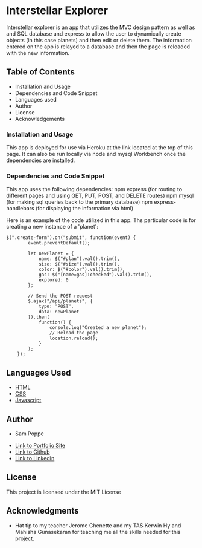 # Interstellar Explorer

Interstellar explorer is an app that utilizes the MVC design pattern as well as and SQL database and express to allow the user to dynamically create objects (in this case planets) and then edit or delete them. The information entered on the app is relayed to a database and then the page is reloaded with the new information.

## Table of Contents

* Installation and Usage
* Dependencies and Code Snippet
* Languages used
* Author
* License
* Acknowledgements

### Installation and Usage

This app is deployed for use via Heroku at the link located at the top of this page. It can also be run locally via node and mysql Workbench once the dependencies are installed.

### Dependencies and Code Snippet

This app uses the following dependencies:
npm express (for routing to different pages and using GET, PUT, POST, and DELETE routes)
npm mysql (for making sql queries back to the primary database)
npm express-handlebars (for displaying the information via html)

Here is an example of the code utilized in this app. Ths particular code is for creating a new instance of a 'planet':

```
$(".create-form").on("submit", function(event) {
        event.preventDefault();

        let newPlanet = {
            name: $("#plan").val().trim(),
            size: $("#size").val().trim(),
            color: $("#color").val().trim(),
            gas: $("[name=gas]:checked").val().trim(),
            explored: 0
        };

        // Send the POST request
        $.ajax("/api/planets", {
            type: "POST",
            data: newPlanet
        }).then(
            function() {
                console.log("Created a new planet");
                // Reload the page
                location.reload();
            }
        );
    });
```

## Languages Used

* [HTML](https://developer.mozilla.org/en-US/docs/Web/HTML)
* [CSS](https://developer.mozilla.org/en-US/docs/Web/CSS)
* [Javascript](https://developer.mozilla.org/en-US/docs/Web/JavaScript)

## Author

* Sam Poppe 

- [Link to Portfolio Site](https://popsizzle.github.io/Portfolio/)
- [Link to Github](https://github.com/PopSizzle)
- [Link to LinkedIn](https://www.linkedin.com/in/sam-poppe-623281193/)

## License

This project is licensed under the MIT License 

## Acknowledgments

* Hat tip to my teacher Jerome Chenette and my TAS Kerwin Hy and Mahisha Gunasekaran for teaching me all the skills needed for this project.